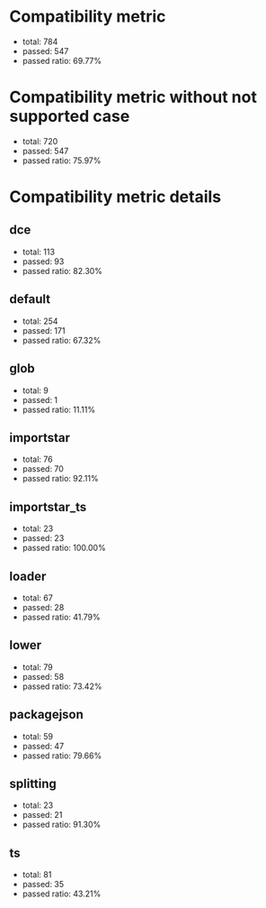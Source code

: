 # Compatibility metric
- total: 784
- passed: 547
- passed ratio: 69.77%
# Compatibility metric without not supported case
- total: 720
- passed: 547
- passed ratio: 75.97%
# Compatibility metric details
## dce
- total: 113
- passed: 93
- passed ratio: 82.30%
## default
- total: 254
- passed: 171
- passed ratio: 67.32%
## glob
- total: 9
- passed: 1
- passed ratio: 11.11%
## importstar
- total: 76
- passed: 70
- passed ratio: 92.11%
## importstar_ts
- total: 23
- passed: 23
- passed ratio: 100.00%
## loader
- total: 67
- passed: 28
- passed ratio: 41.79%
## lower
- total: 79
- passed: 58
- passed ratio: 73.42%
## packagejson
- total: 59
- passed: 47
- passed ratio: 79.66%
## splitting
- total: 23
- passed: 21
- passed ratio: 91.30%
## ts
- total: 81
- passed: 35
- passed ratio: 43.21%
